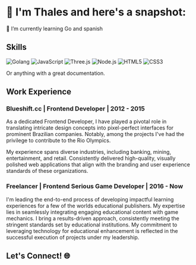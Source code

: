 # 🚀  I'm Thales and here's a snapshot:

🌱 I’m currently learning Go and spanish

## Skills
![Golang](https://img.shields.io/badge/Go-00ADD8?logo=go&logoColor=white)
![JavaScript](https://img.shields.io/badge/JavaScript-ES6-yellow)
![Three.js](https://img.shields.io/badge/Three.js-000000?logo=three.js)
![Node.js](https://img.shields.io/badge/Node.js-43853D?logo=node.js&logoColor=white)
![HTML5](https://img.shields.io/badge/HTML5-E34F26?logo=html5&logoColor=white)
![CSS3](https://img.shields.io/badge/CSS3-1572B6?logo=css3)

Or anything with a great documentation.

## Work Experience

### Blueshift.cc | Frontend Developer | 2012 - 2015

As a dedicated Frontend Developer, I have played a pivotal role in translating intricate design concepts into pixel-perfect interfaces for prominent Brazilian companies. Notably, among the projects I've had the privilege to contribute to the Rio Olympics.

My experience spans diverse industries, including banking, mining, entertainment, and retail. Consistently delivered high-quality, visually polished web applications that align with the branding and user experience standards of these organizations.

### Freelancer | Frontend Serious Game Developer | 2016 - Now

I'm leading the end-to-end process of developing impactful learning experiences for a few of the worlds educational publishers. My expertise lies in seamlessly integrating engaging educational content with game mechanics. I bring a results-driven approach, consistently meeting the stringent standards set by educational institutions. My commitment to leveraging technology for educational enhancement is reflected in the successful execution of projects under my leadership. 

## Let's Connect! 🌐

<!-- [![LinkedIn](https://img.shields.io/badge/LinkedIn-0077B5?style=for-the-badge&logo=linkedin&logoColor=white)](https://www.linkedin.com/in/yourusername/)

Feel free to explore my repositories, and let's chat about technology, coding, or anything! -->


